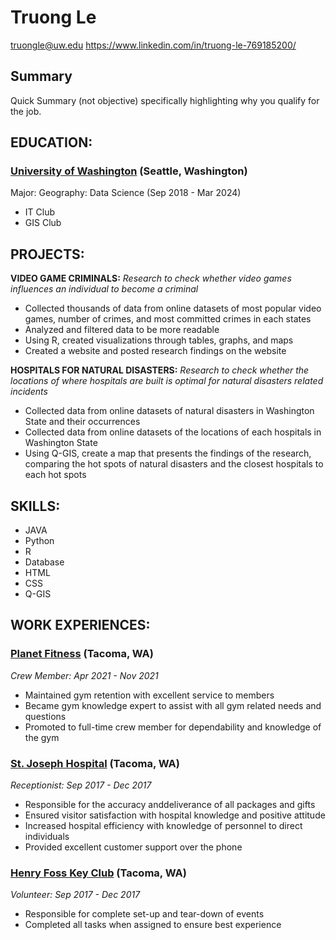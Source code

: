 # Truong Le
truongle@uw.edu
https://www.linkedin.com/in/truong-le-769185200/

## Summary

Quick Summary (not objective) specifically highlighting why you qualify for the job.

## EDUCATION:
### [University of Washington] (Seattle, Washington)
Major: Geography: Data Science (Sep 2018 - Mar 2024)
- IT Club
- GIS Club

## PROJECTS:
**VIDEO GAME CRIMINALS:** 
*Research to check whether video games influences an individual to become a criminal*
- Collected thousands of data from online datasets of most popular video games, number of crimes, and most committed crimes in each states
- Analyzed and filtered data to be more readable
- Using R, created visualizations through tables, graphs, and maps
- Created a website and posted research findings on the website

**HOSPITALS FOR NATURAL DISASTERS:** 
*Research to check whether the locations of where hospitals are built is optimal for natural disasters related incidents*
- Collected data from online datasets of natural disasters in Washington State and their occurrences
- Collected data from online datasets of the locations of each hospitals in Washington State
- Using Q-GIS, create a map that presents the findings of the research, comparing the hot spots of natural disasters and the closest hospitals to each hot spots

## SKILLS:
- JAVA
- Python
- R
- Database
- HTML
- CSS
- Q-GIS

## WORK EXPERIENCES:
### [Planet Fitness] (Tacoma, WA)
*Crew Member: Apr 2021 - Nov 2021*
- Maintained gym retention with excellent service to members
- Became gym knowledge expert to assist with all gym related needs and questions
- Promoted to full-time crew member for dependability and knowledge of the gym

### [St. Joseph Hospital] (Tacoma, WA)
*Receptionist: Sep 2017 - Dec 2017*
- Responsible for the accuracy anddeliverance of all packages and gifts
- Ensured visitor satisfaction with hospital knowledge and positive attitude 
- Increased hospital efficiency with knowledge of personnel to direct individuals
- Provided excellent customer support over the phone

### [Henry Foss Key Club] (Tacoma, WA)
*Volunteer: Sep 2017 - Dec 2017*
- Responsible for complete set-up and tear-down of events
- Completed all tasks when assigned to ensure best experience


[University of Washington]: https://www.washington.edu/

[Planet Fitness]: https://www.planetfitness.com/gyms/lake-forest-park-wa/offers?gclid=Cj0KCQiA_P6dBhD1ARIsAAGI7HBUwOdT0ummyeJRcEmxMWkY_rjw_moNKyelSIlSld6b5ovLMsBp29kaAqCqEALw_wcB&gclsrc=aw.ds

[St. Joseph Hospital]: https://www.vmfh.org/our-hospitals/st-joseph-medical-center

[Henry Foss Key Club]: https://foss.tacomaschools.org/
